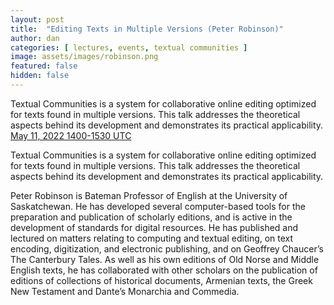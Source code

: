 ```yaml
---
layout: post
title:  "Editing Texts in Multiple Versions (Peter Robinson)"
author: dan
categories: [ lectures, events, textual communities ]
image: assets/images/robinson.png
featured: false
hidden: false
---
```


Textual Communities is a system for collaborative online editing optimized for texts found in multiple versions. This talk addresses the theoretical aspects behind its development and demonstrates its practical applicability. [May 11, 2022 1400-1530 UTC](https://www.timeanddate.com/worldclock/meetingdetails.html?year=2022&month=5&day=11&hour=14&min=0&sec=0&p1=137&p2=75&p3=179&p4=136&p5=195&p6=53&p7=771&p8=196&p9=240&p10=264)

Textual Communities is a system for collaborative online editing optimized for texts found in multiple versions. This talk addresses the theoretical aspects behind its development and demonstrates its practical applicability.

Peter Robinson is Bateman Professor of English at the University of Saskatchewan. He has developed several computer-based tools for the preparation and publication of scholarly editions, and is active in the development of standards for digital resources. He has published and lectured on matters relating to computing and textual editing, on text encoding, digitization, and electronic publishing, and on Geoffrey Chaucer’s The Canterbury Tales. As well as his own editions of Old Norse and Middle English texts, he has collaborated with other scholars on the publication of editions of collections of historical documents, Armenian texts, the Greek New Testament and Dante’s Monarchia and Commedia.